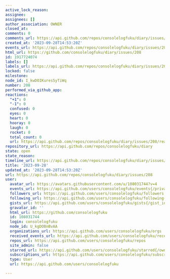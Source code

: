 ```yaml
---
active_lock_reason: 
assignee: 
assignees: []
author_association: OWNER
closed_at: 
comments: 0
comments_url: https://api.github.com/repos/consolelogfuku/diary/issues/208/comments
created_at: '2023-09-28T14:53:20Z'
events_url: https://api.github.com/repos/consolelogfuku/diary/issues/208/events
html_url: https://github.com/consolelogfuku/diary/issues/208
id: 1917724074
labels: []
labels_url: https://api.github.com/repos/consolelogfuku/diary/issues/208/labels{/name}
locked: false
milestone: 
node_id: I_kwDOIKures5yTiWq
number: 208
performed_via_github_app: 
reactions:
  "+1": 0
  "-1": 0
  confused: 0
  eyes: 0
  heart: 0
  hooray: 0
  laugh: 0
  rocket: 0
  total_count: 0
  url: https://api.github.com/repos/consolelogfuku/diary/issues/208/reactions
repository_url: https://api.github.com/repos/consolelogfuku/diary
state: open
state_reason: 
timeline_url: https://api.github.com/repos/consolelogfuku/diary/issues/208/timeline
title: '2023-09-28'
updated_at: '2023-09-28T14:53:20Z'
url: https://api.github.com/repos/consolelogfuku/diary/issues/208
user:
  avatar_url: https://avatars.githubusercontent.com/u/108031744?v=4
  events_url: https://api.github.com/users/consolelogfuku/events{/privacy}
  followers_url: https://api.github.com/users/consolelogfuku/followers
  following_url: https://api.github.com/users/consolelogfuku/following{/other_user}
  gists_url: https://api.github.com/users/consolelogfuku/gists{/gist_id}
  gravatar_id: ''
  html_url: https://github.com/consolelogfuku
  id: 108031744
  login: consolelogfuku
  node_id: U_kgDOBnBvAA
  organizations_url: https://api.github.com/users/consolelogfuku/orgs
  received_events_url: https://api.github.com/users/consolelogfuku/received_events
  repos_url: https://api.github.com/users/consolelogfuku/repos
  site_admin: false
  starred_url: https://api.github.com/users/consolelogfuku/starred{/owner}{/repo}
  subscriptions_url: https://api.github.com/users/consolelogfuku/subscriptions
  type: User
  url: https://api.github.com/users/consolelogfuku

---
```

